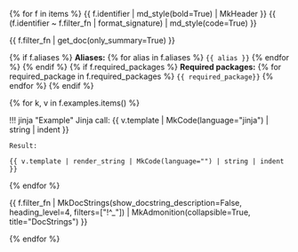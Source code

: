 {% for f in items %}
{{ f.identifier | md_style(bold=True) | MkHeader }}
{{ (f.identifier ~ f.filter_fn | format_signature) | md_style(code=True) }}

{{ f.filter_fn | get_doc(only_summary=True) }}

{% if f.aliases %}
**Aliases:** {% for alias in f.aliases %} `{{ alias }}` {% endfor %}
{% endif %}
{% if f.required_packages %}
**Required packages:** {% for required_package in f.required_packages %} `{{ required_package}}` {% endfor %}
{% endif %}

{% for k, v in f.examples.items() %}

!!! jinja "Example"
    Jinja call:
    {{ v.template | MkCode(language="jinja") | string | indent }}

    Result:

    {{ v.template | render_string | MkCode(language="") | string | indent }}

{% endfor %}

{{ f.filter_fn | MkDocStrings(show_docstring_description=False, heading_level=4, filters=["!^_"]) | MkAdmonition(collapsible=True, title="DocStrings") }}


{% endfor %}
